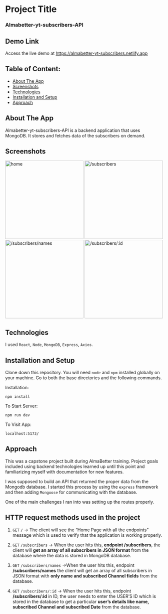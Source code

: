 # Project Title

### Almabetter-yt-subscribers-API

## Demo Link

Access the live demo at https://almabetter-yt-subscribers.netlify.app

## Table of Content:

- [About The App](#about-the-app)
- [Screenshots](#screenshots)
- [Technologies](#technologies)
- [Installation and Setup](#installation-and-setup)
- [Approach](#approach)

## About The App

Almabetter-yt-subscribers-API is a backend application that uses MongoDB. It stores and fetches data of the subscribers on demand.
## Screenshots

<img src="https://user-images.githubusercontent.com/37292226/221525682-6815d919-704b-4b53-b423-83448ee022d2.png" alt="home" width="250" >
  <img src="https://user-images.githubusercontent.com/37292226/221525927-71d3c37c-1607-4ce5-958d-c227495300fd.png" alt="/subscribers" width="250" >
 <img src="https://user-images.githubusercontent.com/37292226/221526088-ee423dc1-b7a1-4972-81f4-2052e2ec8768.png" alt="/subscribers/names" width="250">
 <img src="https://user-images.githubusercontent.com/37292226/221526216-0aa4758c-ca95-4e0a-b92a-268f174c43c7.png" alt="/subscribers/:id" width="250">
 
## Technologies

I used `React`, `Node`, `MongoDB`, `Express`, `Axios`.

## Installation and Setup

Clone down this repository. You will need `node` and `npm` installed globally on your machine. Go to both the base directories and the following commands.

Installation:

`npm install`

To Start Server:

`npm run dev`

To Visit App:

`localhost:5173/`

## Approach

This was a capstone project built during AlmaBetter training. Project goals included using backend technologies learned up until this point and familiarizing myself with documentation for new features.

I was supposed to build an API that returned the proper data from the Mongodb database. I started this process by using the `express` framework and then adding `Mongoose` for communicating with the database.

One of the main challenges I ran into was setting up the routes properly.

## HTTP request methods used in the project
1. `GET` `/`  → The client will see the “Home Page with all the endpoints” message which is used to verify that the application is working properly.

2. `GET` `/subscribers` → When the user hits this, **endpoint /subscribers**, the client will **get an array of all subscribers in JSON format** from the database where the data is stored in MongoDB database.

3. `GET` `/subscribers/names` →When the user hits this, endpoint **/subscribers/names** the client will get an array of all subscribers in JSON format with **only name and subscribed Channel fields** from the database.

4. `GET` `/subscribers/:id` → When the user hits this, endpoint **/subscribers/:id** in ID, the user needs to enter the USER’S ID which is stored in the database to get a particular **user’s details like name, subscribed Channel and subscribed Date** from the database.
   
